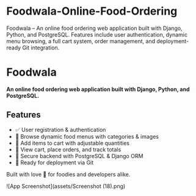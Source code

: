 # Foodwala-Online-Food-Ordering
Foodwala – An online food ordering web application built with Django, Python, and PostgreSQL. Features include user authentication, dynamic menu browsing, a full cart system, order management, and deployment-ready Git integration.

# Foodwala

**An online food ordering web application built with Django, Python, and PostgreSQL.**

## Features
- ✅ User registration & authentication  
- 📂 Browse dynamic food menus with categories & images  
- 🛒 Add items to cart with adjustable quantities  
- 🧾 View cart, place orders, and track totals  
- 🔐 Secure backend with PostgreSQL & Django ORM  
- 🚀 Ready for deployment via Git

Built with love 🧡 for foodies and developers alike.

![App Screenshot](assets/Screenshot (18).png)
